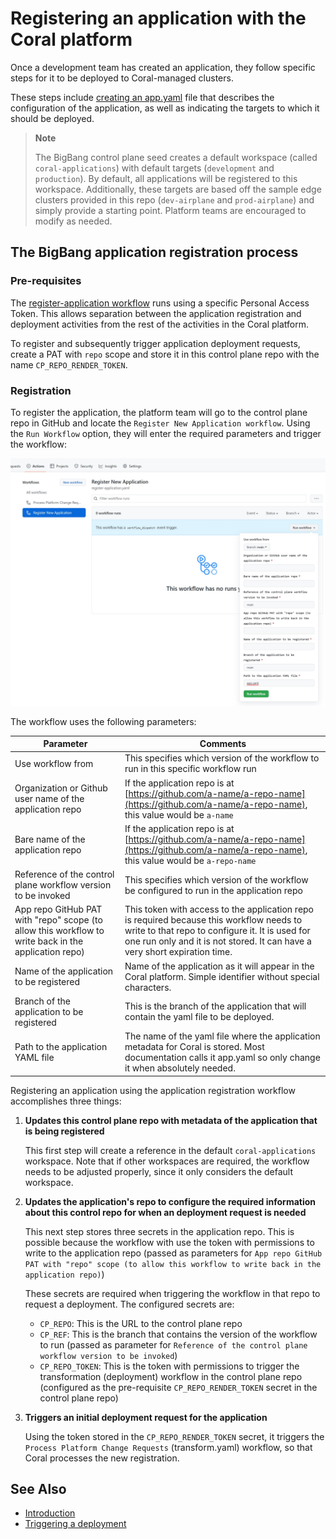 # Registering an application with the Coral platform

Once a development team has created an application, they follow specific steps for it to be deployed to Coral-managed clusters.

These steps include [creating an app.yaml](https://github.com/microsoft/coral-seed-java-api#application-deployment) file that describes the configuration of the application, as well as indicating the targets to which it should be deployed.

> **Note**
>
> The BigBang control plane seed creates a default workspace (called `coral-applications`) with default targets (`development` and `production`). By default, all applications will be registered to this workspace. Additionally, these targets are based off the sample edge clusters provided in this repo (`dev-airplane` and `prod-airplane`) and simply provide a starting point. Platform teams are encouraged to modify as needed.

## The BigBang application registration process

### Pre-requisites

The [register-application workflow](../.github/workflows/register-application.yaml) runs using a specific Personal Access Token. This allows separation between the application registration and deployment activities from the rest of the activities in the Coral platform.

To register and subsequently trigger application deployment requests, create a PAT with `repo` scope and store it in this control plane repo with the name `CP_REPO_RENDER_TOKEN`.

### Registration

To register the application, the platform team will go to the control plane repo in GitHub and locate the `Register New Application workflow`. Using the `Run Workflow` option, they will enter the required parameters and trigger the workflow:

![Triggering the "Register New Application" workflow](media/app-registration-ui.jpg)

The workflow uses the following parameters:

|Parameter|Comments|
|-|-|
|Use workflow from|This specifies which version of the workflow to run in this specific workflow run|
|Organization or Github user name of the application repo|If the application repo is at [https://github.com/a-name/a-repo-name](https://github.com/a-name/a-repo-name), this value would be `a-name`|
|Bare name of the application repo|If the application repo is at [https://github.com/a-name/a-repo-name](https://github.com/a-name/a-repo-name), this value would be `a-repo-name`|
|Reference of the control plane workflow version to be invoked|This specifies which version of the workflow be configured to run in the application repo|
|App repo GitHub PAT with "repo" scope (to allow this workflow to write back in the application repo)|This token with access to the application repo is required because this workflow needs to write to that repo to configure it. It is used for one run only and it is not stored. It can have a very short expiration time.|
|Name of the application to be registered|Name of the application as it will appear in the Coral platform. Simple identifier without special characters.|
|Branch of the application to be registered|This is the branch of the application that will contain the yaml file to be deployed.|
|Path to the application YAML file|The name of the yaml file where the application metadata for Coral is stored. Most documentation calls it app.yaml so only change it when absolutely needed.|

Registering an application using the application registration workflow accomplishes three things:

1. **Updates this control plane repo with metadata of the application that is being registered**

    This first step will create a reference in the default `coral-applications` workspace. Note that if other workspaces are required, the workflow needs to be adjusted properly, since it only considers the default workspace.
  
1. **Updates the application's repo to configure the required information about this control repo for when an deployment request is needed**

   This next step stores three secrets in the application repo. This is possible because the workflow with use the token with permissions to write to the application repo (passed as parameters for `App repo GitHub PAT with "repo" scope (to allow this workflow to write back in the application repo)`)

   These secrets are required when triggering the workflow in that repo to request a deployment. The configured secrets are:

   * `CP_REPO`: This is the URL to the control plane repo
   * `CP_REF`: This is the branch that contains the version of the workflow to run (passed as parameter for `Reference of the control plane workflow version to be invoked`)
   * `CP_REPO_TOKEN`: This is the token with permissions to trigger the transformation (deployment) workflow in the control plane repo (configured as the pre-requisite `CP_REPO_RENDER_TOKEN` secret in the control plane repo)

1. **Triggers an initial deployment request for the application**

   Using the token stored in the `CP_REPO_RENDER_TOKEN` secret, it triggers the `Process Platform Change Requests` (transform.yaml) workflow, so that Coral processes the new registration.

## See Also

* [Introduction](../README.md)
* [Triggering a deployment](application-refresh.md)
